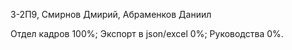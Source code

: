 3-2П9, Смирнов Дмирий, Абраменков Даниил

Отдел кадров 100%;
Экспорт в json/excel 0%;
Руководства 0%.
